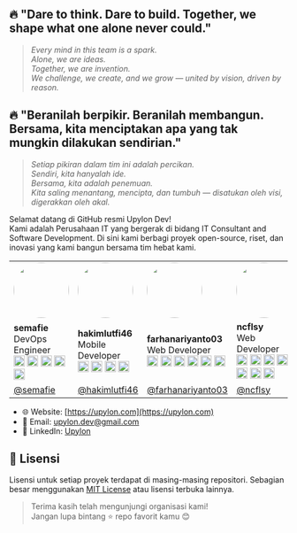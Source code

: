 ## 🔥 "Dare to think. Dare to build. Together, we shape what one alone never could."
> *Every mind in this team is a spark.*  
> *Alone, we are ideas.*  
> *Together, we are invention.*  
> *We challenge, we create, and we grow — united by vision, driven by reason.*

## 🔥 "Beranilah berpikir. Beranilah membangun. Bersama, kita menciptakan apa yang tak mungkin dilakukan sendirian."
> *Setiap pikiran dalam tim ini adalah percikan.*  
> *Sendiri, kita hanyalah ide.*  
> *Bersama, kita adalah penemuan.*  
> *Kita saling menantang, mencipta, dan tumbuh — disatukan oleh visi, digerakkan oleh akal.*

Selamat datang di GitHub resmi Upylon Dev!  
Kami adalah Perusahaan IT yang bergerak di bidang IT Consultant and Software Development. Di sini kami berbagi proyek open-source, riset, dan inovasi yang kami bangun bersama tim hebat kami.

| | | | | |
|--|--|--|--|--|
| <img src="https://github.com/semafie.png" width="100" height="100" style="border-radius: 50%" /> | <img src="https://github.com/hakimlutfi46.png" width="100" height="100" style="border-radius: 50%" /> | <img src="https://github.com/farhanariyanto03.png" width="100" height="100" style="border-radius: 50%" /> | <img src="https://github.com/ncflsy.png" width="100" height="100" style="border-radius: 50%" /> | <img src="https://github.com/adzazarif.png" width="100" height="100" style="border-radius: 50%" /> |
| **semafie** <br> DevOps Engineer <br> <img src="https://cdn.simpleicons.org/docker/2496ED" height="20" /> <img src="https://www.docker.com/wp-content/uploads/2022/03/Moby-logo.png" height="20" /> <img src="https://cdn.simpleicons.org/jenkins/D24939" height="20" /> <img src="https://cdn.simpleicons.org/githubactions/2088FF" height="20" /> <img src="https://cdn.simpleicons.org/kubernetes/326CE5" height="20" /> | **hakimlutfi46** <br> Mobile Developer <br> <img src="https://upload.wikimedia.org/wikipedia/commons/7/7e/Dart-logo.png" height="20" /> <img src="https://cdn.simpleicons.org/flutter/02569B" height="20" /> <img src="https://cdn.simpleicons.org/firebase/FFCA28" height="20" /> <img src="https://cdn.simpleicons.org/postman/FF6C37" height="20" /> | **farhanariyanto03** <br> Web Developer <br> <img src="https://upload.wikimedia.org/wikipedia/commons/2/27/PHP-logo.svg" height="20" /> <img src="https://upload.wikimedia.org/wikipedia/commons/6/6a/JavaScript-logo.png" height="20" /> <img src="https://cdn.simpleicons.org/react/61DAFB" height="20" /> <img src="https://cdn.simpleicons.org/laravel/FF2D20" height="20" /> <img src="https://cdn.simpleicons.org/mysql/4479A1" height="20" /> <img src="https://cdn.simpleicons.org/tailwindcss/06B6D4" height="20" /> | **ncflsy** <br> Web Developer <br> <img src="https://upload.wikimedia.org/wikipedia/commons/2/27/PHP-logo.svg" height="20" /> <img src="https://upload.wikimedia.org/wikipedia/commons/6/6a/JavaScript-logo.png" height="20" /> <img src="https://cdn.simpleicons.org/react/61DAFB" height="20" /> <img src="https://cdn.simpleicons.org/laravel/FF2D20" height="20" /> <img src="https://cdn.simpleicons.org/tailwindcss/06B6D4" height="20" /> <img src="https://cdn.simpleicons.org/mysql/4479A1" height="20" /> <img src="https://cdn.simpleicons.org/postman/FF6C37" height="20" /> | **adzazarif** <br> Web Developer <br> <img src="https://upload.wikimedia.org/wikipedia/commons/2/27/PHP-logo.svg" height="20" /> <img src="https://upload.wikimedia.org/wikipedia/commons/6/6a/JavaScript-logo.png" height="20" />  <img src="https://cdn.simpleicons.org/react/61DAFB" height="20" /> <img src="https://cdn.simpleicons.org/laravel/FF2D20" height="20" /> <img src="https://cdn.simpleicons.org/postman/FF6C37" height="20" /> <img src="https://cdn.simpleicons.org/mysql/4479A1" height="20" /> <img src="https://cdn.simpleicons.org/tailwindcss/06B6D4" height="20" /> |
| [@semafie](https://github.com/semafie) | [@hakimlutfi46](https://github.com/hakimlutfi46) | [@farhanariyanto03](https://github.com/farhanariyanto03) | [@ncflsy](https://github.com/ncflsy) | [@adzazarif](https://github.com/adzazarif) |

- 🌐 Website: [https://upylon.com](https://upylon.com)
- 📧 Email: upylon.dev@gmail.com
- 📱 LinkedIn: [Upylon](https://www.linkedin.com/company/upylon/posts/?feedView=all)

## 📄 Lisensi

Lisensi untuk setiap proyek terdapat di masing-masing repositori. Sebagian besar menggunakan [MIT License](https://opensource.org/licenses/MIT) atau lisensi terbuka lainnya.

> Terima kasih telah mengunjungi organisasi kami!  
> Jangan lupa bintang ⭐ repo favorit kamu 😊

